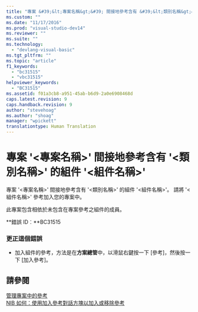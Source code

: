 ```yaml
---
title: "專案 &#39;&lt;專案名稱&gt;&#39; 間接地參考含有 &#39;&lt;類別名稱&gt;&#39; 的組件 &#39;&lt;組件名稱&gt;&#39; | Microsoft Docs"
ms.custom: ""
ms.date: "11/17/2016"
ms.prod: "visual-studio-dev14"
ms.reviewer: ""
ms.suite: ""
ms.technology: 
  - "devlang-visual-basic"
ms.tgt_pltfrm: ""
ms.topic: "article"
f1_keywords: 
  - "bc31515"
  - "vbc31515"
helpviewer_keywords: 
  - "BC31515"
ms.assetid: f01a3cb8-a951-45ab-b6d9-2a0e6908468d
caps.latest.revision: 9
caps.handback.revision: 9
author: "stevehoag"
ms.author: "shoag"
manager: "wpickett"
translationtype: Human Translation
---
```

# 專案 &#39;&lt;專案名稱&gt;&#39; 間接地參考含有 &#39;&lt;類別名稱&gt;&#39; 的組件 &#39;&lt;組件名稱&gt;&#39;
專案 '\<專案名稱\>' 間接地參考含有 '\<類別名稱\>' 的組件 '\<組件名稱\>'。 請將 '\<組件名稱\>' 參考加入您的專案中。  
  
 此專案包含相依於未包含在專案參考之組件的成員。  
  
 **錯誤 ID︰**BC31515  
  
### 更正這個錯誤  
  
-   加入組件的參考，方法是在**方案總管**中，以滑鼠右鍵按一下 \[參考\]，然後按一下 \[加入參考\]。  
  
## 請參閱  
 [管理專案中的參考](/visual-studio/ide/managing-references-in-a-project)   
 [NIB 如何：使用加入參考對話方塊以加入或移除參考](http://msdn.microsoft.com/zh-tw/3bd75d61-f00c-47c0-86a2-dd1f20e231c9)